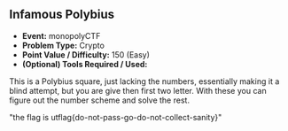 ## Infamous Polybius
* **Event:** monopolyCTF
* **Problem Type:** Crypto
* **Point Value / Difficulty:** 150 (Easy)
* **(Optional) Tools Required / Used:**

This is a Polybius square, just lacking the numbers, essentially making it a blind attempt, but you are give then first two letter. With these you can figure out the number scheme and solve the rest.


"the flag is utflag{do-not-pass-go-do-not-collect-sanity}"